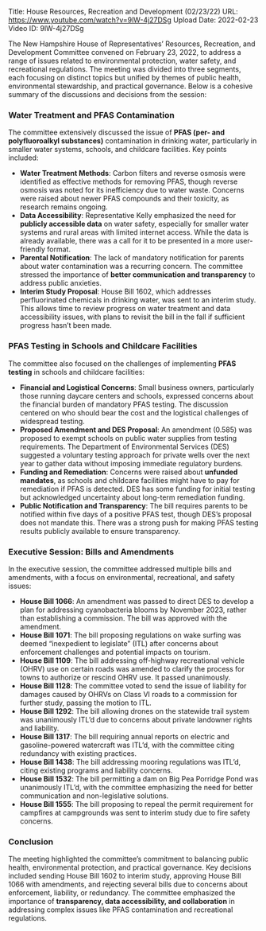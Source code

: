 Title: House Resources, Recreation and Development (02/23/22)
URL: https://www.youtube.com/watch?v=9lW-4j27DSg
Upload Date: 2022-02-23
Video ID: 9lW-4j27DSg

The New Hampshire House of Representatives’ Resources, Recreation, and Development Committee convened on February 23, 2022, to address a range of issues related to environmental protection, water safety, and recreational regulations. The meeting was divided into three segments, each focusing on distinct topics but unified by themes of public health, environmental stewardship, and practical governance. Below is a cohesive summary of the discussions and decisions from the session:

### Water Treatment and PFAS Contamination
The committee extensively discussed the issue of **PFAS (per- and polyfluoroalkyl substances)** contamination in drinking water, particularly in smaller water systems, schools, and childcare facilities. Key points included:
- **Water Treatment Methods**: Carbon filters and reverse osmosis were identified as effective methods for removing PFAS, though reverse osmosis was noted for its inefficiency due to water waste. Concerns were raised about newer PFAS compounds and their toxicity, as research remains ongoing.
- **Data Accessibility**: Representative Kelly emphasized the need for **publicly accessible data** on water safety, especially for smaller water systems and rural areas with limited internet access. While the data is already available, there was a call for it to be presented in a more user-friendly format.
- **Parental Notification**: The lack of mandatory notification for parents about water contamination was a recurring concern. The committee stressed the importance of **better communication and transparency** to address public anxieties.
- **Interim Study Proposal**: House Bill 1602, which addresses perfluorinated chemicals in drinking water, was sent to an interim study. This allows time to review progress on water treatment and data accessibility issues, with plans to revisit the bill in the fall if sufficient progress hasn’t been made.

### PFAS Testing in Schools and Childcare Facilities
The committee also focused on the challenges of implementing **PFAS testing** in schools and childcare facilities:
- **Financial and Logistical Concerns**: Small business owners, particularly those running daycare centers and schools, expressed concerns about the financial burden of mandatory PFAS testing. The discussion centered on who should bear the cost and the logistical challenges of widespread testing.
- **Proposed Amendment and DES Proposal**: An amendment (0.585) was proposed to exempt schools on public water supplies from testing requirements. The Department of Environmental Services (DES) suggested a voluntary testing approach for private wells over the next year to gather data without imposing immediate regulatory burdens.
- **Funding and Remediation**: Concerns were raised about **unfunded mandates**, as schools and childcare facilities might have to pay for remediation if PFAS is detected. DES has some funding for initial testing but acknowledged uncertainty about long-term remediation funding.
- **Public Notification and Transparency**: The bill requires parents to be notified within five days of a positive PFAS test, though DES’s proposal does not mandate this. There was a strong push for making PFAS testing results publicly available to ensure transparency.

### Executive Session: Bills and Amendments
In the executive session, the committee addressed multiple bills and amendments, with a focus on environmental, recreational, and safety issues:
- **House Bill 1066**: An amendment was passed to direct DES to develop a plan for addressing cyanobacteria blooms by November 2023, rather than establishing a commission. The bill was approved with the amendment.
- **House Bill 1071**: The bill proposing regulations on wake surfing was deemed “inexpedient to legislate” (ITL) after concerns about enforcement challenges and potential impacts on tourism.
- **House Bill 1109**: The bill addressing off-highway recreational vehicle (OHRV) use on certain roads was amended to clarify the process for towns to authorize or rescind OHRV use. It passed unanimously.
- **House Bill 1128**: The committee voted to send the issue of liability for damages caused by OHRVs on Class VI roads to a commission for further study, passing the motion to ITL.
- **House Bill 1292**: The bill allowing drones on the statewide trail system was unanimously ITL’d due to concerns about private landowner rights and liability.
- **House Bill 1317**: The bill requiring annual reports on electric and gasoline-powered watercraft was ITL’d, with the committee citing redundancy with existing practices.
- **House Bill 1438**: The bill addressing mooring regulations was ITL’d, citing existing programs and liability concerns.
- **House Bill 1532**: The bill permitting a dam on Big Pea Porridge Pond was unanimously ITL’d, with the committee emphasizing the need for better communication and non-legislative solutions.
- **House Bill 1555**: The bill proposing to repeal the permit requirement for campfires at campgrounds was sent to interim study due to fire safety concerns.

### Conclusion
The meeting highlighted the committee’s commitment to balancing public health, environmental protection, and practical governance. Key decisions included sending House Bill 1602 to interim study, approving House Bill 1066 with amendments, and rejecting several bills due to concerns about enforcement, liability, or redundancy. The committee emphasized the importance of **transparency, data accessibility, and collaboration** in addressing complex issues like PFAS contamination and recreational regulations.